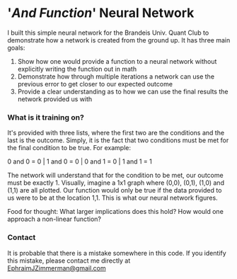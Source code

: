 # '<i>And Function</i>' Neural Network
I built this simple neural network for the Brandeis Univ. Quant Club to demonstrate how a network is created from the ground up. It has three main goals:

1) Show how one would provide a function to a neural network without explicitly writing the function out in math
2) Demonstrate how through multiple iterations a network can use the previous error to get closer to our expected outcome
3) Provide a clear understanding as to how we can use the final results the network provided us with

### What is it training on?
It's provided with three lists, where the first two are the conditions and the last is the outcome. Simply, it is the fact that two conditions must be met for the final condition to be true. For example: 

0 and 0 = 0 |
1 and 0 = 0 |
0 and 1 = 0 |
1 and 1 = 1

The network will understand that for the condition to be met, our outcome must be exactly 1. Visually, imagine a 1x1 graph where (0,0), (0,1), (1,0) and (1,1) are all plotted. Our function would only be true if the data provided to us were to be at the location 1,1. This is what our neural network figures. 

Food for thought: What larger implications does this hold? How would one approach a non-linear function? 

### Contact
It is probable that there is a mistake somewhere in this code. If you identify this mistake, please contact me directly at EphraimJZimmerman@gmail.com
